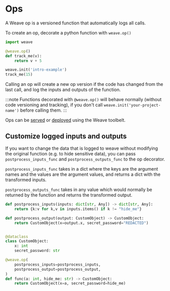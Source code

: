 # Ops

A Weave op is a versioned function that automatically logs all calls.

To create an op, decorate a python function with `weave.op()`

```python
import weave

@weave.op()
def track_me(v):
    return v + 5

weave.init('intro-example')
track_me(15)
```

Calling an op will create a new op version if the code has changed from the last call, and log the inputs and outputs of the function.

:::note
Functions decorated with `@weave.op()` will behave normally (without code versioning and tracking), if you don't call `weave.init('your-project-name')` before calling them.
:::

Ops can be [served](/guides/tools/serve) or [deployed](/guides/tools/deploy) using the Weave toolbelt.

## Customize logged inputs and outputs

If you want to change the data that is logged to weave without modifying the original function (e.g. to hide sensitive data), you can pass `postprocess_inputs_func` and `postprocess_outputs_func` to the op decorator.

`postprocess_inputs_func` takes in a dict where the keys are the argument names and the values are the argument values, and returns a dict with the transformed inputs.

`postprocess_outputs_func` takes in any value which would normally be returned by the function and returns the transformed output.

```py
def postprocess_inputs(inputs: dict[str, Any]) -> dict[str, Any]:
    return {k:v for k,v in inputs.items() if k != "hide_me"}

def postprocess_output(output: CustomObject) -> CustomObject:
    return CustomObject(x=output.x, secret_password="REDACTED")


@dataclass
class CustomObject:
    x: int
    secret_password: str

@weave.op(
    postprocess_inputs=postprocess_inputs,
    postprocess_output=postprocess_output,
)
def func(a: int, hide_me: str) -> CustomObject:
    return CustomObject(x=a, secret_password=hide_me)
```
